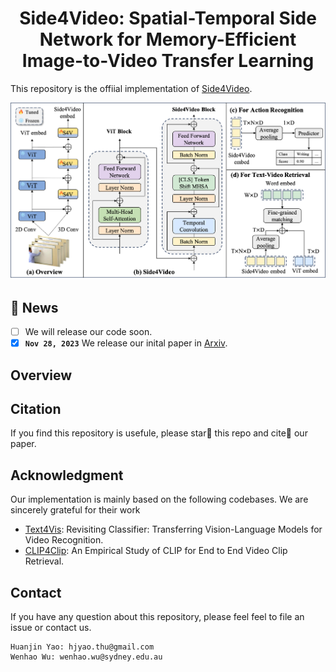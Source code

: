 <div align="center">

<h1> Side4Video: Spatial-Temporal Side Network for Memory-Efficient Image-to-Video Transfer Learning
</div>

This repository is the offiial implementation of [Side4Video](https://github.com/HJYao00/Side4Video). 

![Side4Video](Side4Video.png)

## 📰 News
- [ ] We will release our code soon.
- [x] **`Nov 28, 2023`** We release our inital paper in [Arxiv](https://github.com/HJYao00/Side4Video).

## Overview

## Citation
If you find this repository is usefule, please star🌟 this repo and cite📑 our paper.

## Acknowledgment
Our implementation is mainly based on the following codebases. We are sincerely grateful for their work
- [Text4Vis](https://github.com/whwu95/Text4Vis): Revisiting Classifier: Transferring Vision-Language Models for Video Recognition.
- [CLIP4Clip](https://github.com/ArrowLuo/CLIP4Clip): An Empirical Study of CLIP for End to End Video Clip Retrieval.

## Contact
If you have any question about this repository, please feel feel to file an issue or contact us.
```
Huanjin Yao: hjyao.thu@gmail.com
Wenhao Wu: wenhao.wu@sydney.edu.au
```
